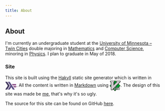 ```yaml
---
title: About
---
```


About
-----

I'm currently an undergraduate student at the [University of Minnesota &ndash;
Twin Cities](http://twin-cities.umn.edu/) double majoring in
[Mathematics](http://math.umn.edu/) and [Computer Science](http://www.cs.umn.edu/),
minoring in [Physics](http://www.physics.umn.edu/). I plan to graduate in May of
2018.

### Site

This site is built using the [Hakyll](http://jaspervdj.be/hakyll/) static site
generator which is written in
<a href="http://www.haskell.org/"><img class="dark-shadow" style='vertical-align:middle;' alt="Haskell" title="Haskell" src="/img/haskell.svg" height="25"></a>.
All the content is written in [Markdown](http://daringfireball.net/projects/markdown/) using
<a href="http://www.vim.org/"><img class="dark-shadow" style='vertical-align:middle;' alt="Vim" title="Vim" src="/img/vim.svg" height="35"></a>.
The design of this site was made be [me](. "recursion, we meet again"), that's why it's so ugly.

The source for this site can be found on GitHub [here](http://github.com/rp/rp.github.io/tree/dev/).
